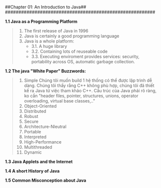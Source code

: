 ##Chapter 01: An Introduction to Java##
########################################################

**1.1 Java as a Programming Platform**
> 1. The first release of Java in 1996
> 2. Java is certainly a good programming language
> 3. Java is a whole platform:
	<ul>
	<li>3.1. A huge library</li>
	<li>3.2. Containing lots of reuseable code</li>
	<li>3.3. Executing enviroment provides services: security, portability across OS, automatic garbage collection.</li>
	</ul>

  
  
**1.2 The java "White Paper" Buzzwords:**
> 1. Simple
	Chúng tôi muốn build 1 hệ thống có thể được lập trình dễ dàng. Chúng tôi thấy rằng C++ không phù hợp, chúng tôi đã thiết kế ra Java từ việc tham khảo C++.
	Cấu trúc của Java phải rõ ràng, ko cần "header files, pointer, structures, unions, operator overloading, virtual base classes,.."
> 2. Object-Oriented
> 3. Distributed
> 4. Robust
> 5. Secure
> 6. Architecture-Nleutral
> 7. Portable
> 8. Interpreted
> 9. High-Performance
> 10. Multithreaded
> 11. Dynamic

**1.3 Java Applets and the Internet**

**1.4 A short History of Java**

**1.5 Common Misconception about Java**